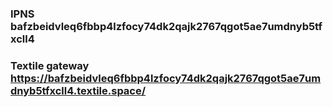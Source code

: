 ### IPNS bafzbeidvleq6fbbp4lzfocy74dk2qajk2767qgot5ae7umdnyb5tfxcll4

### Textile gateway https://bafzbeidvleq6fbbp4lzfocy74dk2qajk2767qgot5ae7umdnyb5tfxcll4.textile.space/

